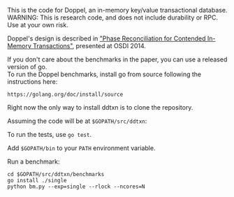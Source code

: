 This is the code for Doppel, an in-memory key/value transactional
database.  WARNING: This is research code, and does not include
durability or RPC.  Use at your own risk.

Doppel's design is described in ["Phase Reconciliation for Contended
In-Memory Transactions"](http://pdos.csail.mit.edu/~neha/phaser.pdf),
presented at OSDI 2014.

If you don't care about the benchmarks in the paper, you can use a released version of go.  
To run the Doppel benchmarks, install go from source following the instructions here:

    https://golang.org/doc/install/source

Right now the only way to install ddtxn is to clone the repository.

Assuming the code will be at `$GOPATH/src/ddtxn`:

To run the tests, use `go test`.

Add `$GOPATH/bin` to your `PATH` environment variable.

Run a benchmark:

    cd $GOPATH/src/ddtxn/benchmarks
    go install ./single
    python bm.py --exp=single --rlock --ncores=N
